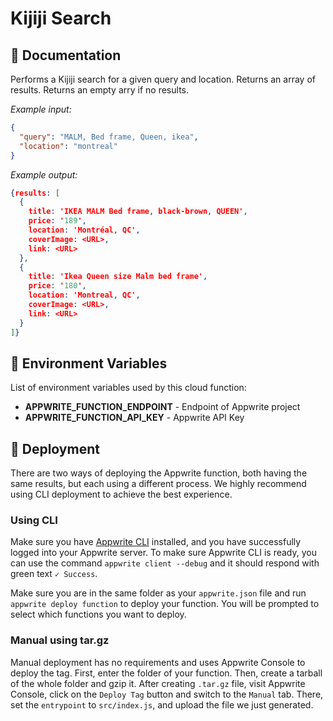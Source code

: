 # Kijiji Search
## 🤖 Documentation
Performs a Kijiji search for a given query and location. Returns an array of results. Returns an empty arry if no results.

_Example input:_

```json
{
  "query": "MALM, Bed frame, Queen, ikea",
  "location": "montreal"
}
```

_Example output:_

```json
{results: [
  {
    title: 'IKEA MALM Bed frame, black-brown, QUEEN',
    price: '189',
    location: 'Montréal, QC',
    coverImage: <URL>, 
    link: <URL>
  },
  {
    title: 'Ikea Queen size Malm bed frame',
    price: '180',
    location: 'Montreal, QC',
    coverImage: <URL>, 
    link: <URL>
  }
]}
```

## 📝 Environment Variables

List of environment variables used by this cloud function:

- **APPWRITE_FUNCTION_ENDPOINT** - Endpoint of Appwrite project
- **APPWRITE_FUNCTION_API_KEY** - Appwrite API Key
<!-- Add your custom environment variables -->

## 🚀 Deployment

There are two ways of deploying the Appwrite function, both having the same results, but each using a different process. We highly recommend using CLI deployment to achieve the best experience.

### Using CLI

Make sure you have [Appwrite CLI](https://appwrite.io/docs/command-line#installation) installed, and you have successfully logged into your Appwrite server. To make sure Appwrite CLI is ready, you can use the command `appwrite client --debug` and it should respond with green text `✓ Success`.

Make sure you are in the same folder as your `appwrite.json` file and run `appwrite deploy function` to deploy your function. You will be prompted to select which functions you want to deploy.

### Manual using tar.gz

Manual deployment has no requirements and uses Appwrite Console to deploy the tag. First, enter the folder of your function. Then, create a tarball of the whole folder and gzip it. After creating `.tar.gz` file, visit Appwrite Console, click on the `Deploy Tag` button and switch to the `Manual` tab. There, set the `entrypoint` to `src/index.js`, and upload the file we just generated.
